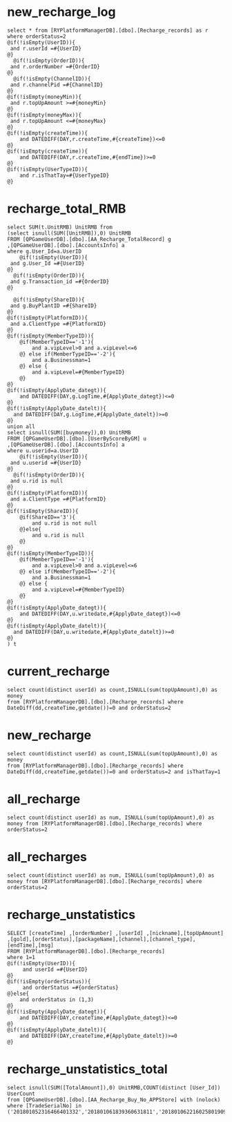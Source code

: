 new_recharge_log
===
	select * from [RYPlatformManagerDB].[dbo].[Recharge_records] as r where orderStatus=2
    @if(!isEmpty(UserID)){
	 and r.userId =#{UserID}
	@}
	  @if(!isEmpty(OrderID)){
	 and r.orderNumber =#{OrderID}
	@}
	  @if(!isEmpty(ChannelID)){
	 and r.channelPid =#{ChannelID}
	@}
    @if(!isEmpty(moneyMin)){
	 and r.topUpAmount >=#{moneyMin}
	@}
    @if(!isEmpty(moneyMax)){
	 and r.topUpAmount <=#{moneyMax}
	@}
    @if(!isEmpty(createTime)){
		and DATEDIFF(DAY,r.createTime,#{createTime})<=0
	@}
	@if(!isEmpty(createTime)){
        and DATEDIFF(DAY,r.createTime,#{endTime})>=0
	@}
    @if(!isEmpty(UserTypeID)){
        and r.isThatTay=#{UserTypeID}
    @}
	
recharge_total_RMB
===
	select SUM(t.UnitRMB) UnitRMB from
	(select isnull(SUM([UnitRMB]),0) UnitRMB 
	FROM [QPGameUserDB].[dbo].[AA_Recharge_TotalRecord] g
	,[QPGameUserDB].[dbo].[AccountsInfo] a
	where g.User_Id=a.UserID
		@if(!isEmpty(UserID)){
	 and g.User_Id =#{UserID}
	@}
	  @if(!isEmpty(OrderID)){
	 and g.Transaction_id =#{OrderID}
	@}
	
	  @if(!isEmpty(ShareID)){
	 and g.BuyPlantID =#{ShareID}
	@}
	@if(!isEmpty(PlatformID)){
	 and a.ClientType =#{PlatformID}
	@}
	@if(!isEmpty(MemberTypeID)){
		@if(MemberTypeID=='-1'){
			and a.vipLevel>0 and a.vipLevel<=6
		@} else if(MemberTypeID=='-2'){
			and a.Businessman=1
		@} else {
			and a.vipLevel=#{MemberTypeID}
		@}
	@}
	@if(!isEmpty(ApplyDate_dategt)){
		and DATEDIFF(DAY,g.LogTime,#{ApplyDate_dategt})<=0
	@}
	@if(!isEmpty(ApplyDate_datelt)){
	  and DATEDIFF(DAY,g.LogTime,#{ApplyDate_datelt})>=0
	@}
	union all
	select isnull(SUM([buymoney]),0) UnitRMB 
	FROM [QPGameUserDB].[dbo].[UserByScoreByGM] u
	,[QPGameUserDB].[dbo].[AccountsInfo] a
	where u.userid=a.UserID
		@if(!isEmpty(UserID)){
	 and u.userid =#{UserID}
	@}
	  @if(!isEmpty(OrderID)){
	 and u.rid is null
	@}
	@if(!isEmpty(PlatformID)){
	 and a.ClientType =#{PlatformID}
	@}
	@if(!isEmpty(ShareID)){
	 	@if(ShareID=='3'){
			and u.rid is not null
		@}else{
			and u.rid is null
		@}
	@}
	@if(!isEmpty(MemberTypeID)){
		@if(MemberTypeID=='-1'){
			and a.vipLevel>0 and a.vipLevel<=6
		@} else if(MemberTypeID=='-2'){
			and a.Businessman=1
		@} else {
			and a.vipLevel=#{MemberTypeID}
		@}
	@}
	@if(!isEmpty(ApplyDate_dategt)){
		and DATEDIFF(DAY,u.writedate,#{ApplyDate_dategt})<=0
	@}
	@if(!isEmpty(ApplyDate_datelt)){
	  and DATEDIFF(DAY,u.writedate,#{ApplyDate_datelt})>=0
	@}
	) t

current_recharge
===
    select count(distinct userId) as count,ISNULL(sum(topUpAmount),0) as money 
    from [RYPlatformManagerDB].[dbo].[Recharge_records] where DateDiff(dd,createTime,getdate())=0 and orderStatus=2
new_recharge
===
    select count(distinct userId) as count,ISNULL(sum(topUpAmount),0) as money 
    from [RYPlatformManagerDB].[dbo].[Recharge_records] where DateDiff(dd,createTime,getdate())=0 and orderStatus=2 and isThatTay=1
all_recharge
===
    select count(distinct userId) as num, ISNULL(sum(topUpAmount),0) as money from [RYPlatformManagerDB].[dbo].[Recharge_records] where orderStatus=2
all_recharges
===
    select count(distinct userId) as num, ISNULL(sum(topUpAmount),0) as money from [RYPlatformManagerDB].[dbo].[Recharge_records] where orderStatus=2

recharge_unstatistics
===
	SELECT [createTime] ,[orderNumber] ,[userId] ,[nickname],[topUpAmount] ,[gold],[orderStatus],[packageName],[channel],[channel_type],[endTime],[msg]
	FROM [RYPlatformManagerDB].[dbo].[Recharge_records]
	where 1=1
	@if(!isEmpty(UserID)){
    	 and userId =#{UserID}
    @}
    @if(!isEmpty(orderStatus)){
    	 and orderStatus =#{orderStatus}
    @}else{
        and orderStatus in (1,3)
    @}
	@if(!isEmpty(ApplyDate_dategt)){
        and DATEDIFF(DAY,createTime,#{ApplyDate_dategt})<=0
    @}
    @if(!isEmpty(ApplyDate_datelt)){
        and DATEDIFF(DAY,createTime,#{ApplyDate_datelt})>=0
    @}
recharge_unstatistics_total
===
	select isnull(SUM([TotalAmount]),0) UnitRMB,COUNT(distinct [User_Id]) UserCount 
	from [QPGameUserDB].[dbo].[AA_Recharge_Buy_No_APPStore] with (nolock)
	where [TradeSerialNo] in ('201801052316466401332','201801061839360631811','201801062216025801909','201801062312557331938','201801062331128031947','201801070118360501985','201801070211509201999','201801070237198172003','201801070304412732013','201801071958187102278','201801072333232802366','201801080415543202429','2017122919293635727','20180104163835823570')

